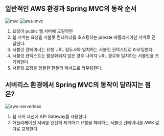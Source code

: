 ## 일반적인 AWS 환경과 Spring MVC의 동작 순서

![mvc](https://miro.medium.com/v2/resize:fit:1400/format:webp/0*CkgnRQYcjc5YlyL5)
![aws-mvc](https://miro.medium.com/v2/resize:fit:1400/format:webp/0*n4QLGQucwsOBgPU8)

1. 요청이 public 웹 서버에 도달하면
2. 웹 서버는 요청을 서블릿 컨테이너를 호스팅하는 private 애플리케이션 서버로 전달한다.
3. 서블릿 컨테이너는 요청 URL 접두사와 일치하는 서블릿 컨텍스트로 라우팅한다.
4. 서블릿 컨텍스트는 활성화되지 않은 경우 나머지 URL 경로와 일치하는 서블릿을 초기화한다.
5. 서블릿 요청을 정절한 핸들러 메서드로 라우팅한다.

## 서버리스 환경에서 Spring MVC의 동작이 달라지는 점은?

![aws-serverless](https://miro.medium.com/v2/resize:fit:1400/format:webp/0*GLXRSaEu_X_MfiyS)

1. 웹 서버 대신에 API Gateway를 사용한다.
2. 애플리케이션 서버를 완전히 제거하고 요청을 처리하는 서블릿 컨테이너를 AWS 람다로 교체한다.
   